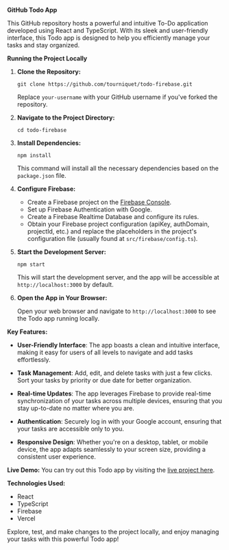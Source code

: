 **GitHub Todo App**

This GitHub repository hosts a powerful and intuitive To-Do application developed using React and TypeScript. With its sleek and user-friendly interface, this Todo app is designed to help you efficiently manage your tasks and stay organized.

**Running the Project Locally**

1. **Clone the Repository:**

   ```
   git clone https://github.com/tourniquet/todo-firebase.git
   ```

   Replace `your-username` with your GitHub username if you've forked the repository.

2. **Navigate to the Project Directory:**

   ```
   cd todo-firebase
   ```

3. **Install Dependencies:**

   ```
   npm install
   ```

   This command will install all the necessary dependencies based on the `package.json` file.

4. **Configure Firebase:**

   - Create a Firebase project on the [Firebase Console](https://console.firebase.google.com/).
   - Set up Firebase Authentication with Google.
   - Create a Firebase Realtime Database and configure its rules.
   - Obtain your Firebase project configuration (apiKey, authDomain, projectId, etc.) and replace the placeholders in the project's configuration file (usually found at `src/firebase/config.ts`).

5. **Start the Development Server:**

   ```
   npm start
   ```

   This will start the development server, and the app will be accessible at `http://localhost:3000` by default.

6. **Open the App in Your Browser:**

   Open your web browser and navigate to `http://localhost:3000` to see the Todo app running locally.

**Key Features:**

- **User-Friendly Interface**: The app boasts a clean and intuitive interface, making it easy for users of all levels to navigate and add tasks effortlessly.

- **Task Management**: Add, edit, and delete tasks with just a few clicks. Sort your tasks by priority or due date for better organization.

- **Real-time Updates**: The app leverages Firebase to provide real-time synchronization of your tasks across multiple devices, ensuring that you stay up-to-date no matter where you are.

- **Authentication**: Securely log in with your Google account, ensuring that your tasks are accessible only to you.

- **Responsive Design**: Whether you're on a desktop, tablet, or mobile device, the app adapts seamlessly to your screen size, providing a consistent user experience.

**Live Demo:**
You can try out this Todo app by visiting the [live project here](https://todo-firebase-umber.vercel.app). 

**Technologies Used:**

- React
- TypeScript
- Firebase
- Vercel

Explore, test, and make changes to the project locally, and enjoy managing your tasks with this powerful Todo app!
